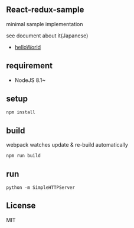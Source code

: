 
## React-redux-sample

minimal sample implementation

see document about it(Japanese)

- [helloWorld](http://qiita.com/uryyyyyyy/items/63969d6ed9341affdffb)

## requirement

- NodeJS 8.1~

## setup

`npm install`

## build

webpack watches update & re-build automatically

`npm run build`

## run

`python -m SimpleHTTPServer`

## License

MIT
